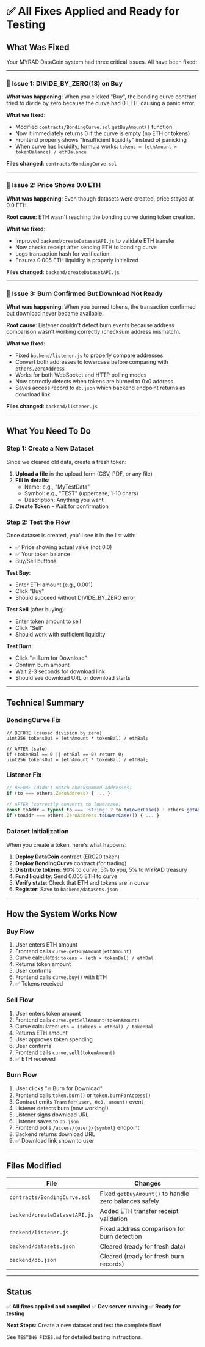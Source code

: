 # ✅ All Fixes Applied and Ready for Testing

## What Was Fixed

Your MYRAD DataCoin system had three critical issues. All have been fixed:

---

### 🔴 **Issue 1: DIVIDE_BY_ZERO(18) on Buy**
**What was happening**: When you clicked "Buy", the bonding curve contract tried to divide by zero because the curve had 0 ETH, causing a panic error.

**What we fixed**: 
- Modified `contracts/BondingCurve.sol` `getBuyAmount()` function
- Now it immediately returns 0 if the curve is empty (no ETH or tokens)
- Frontend properly shows "Insufficient liquidity" instead of panicking
- When curve has liquidity, formula works: `tokens = (ethAmount × tokenBalance) / ethBalance`

**Files changed**: `contracts/BondingCurve.sol`

---

### 🔴 **Issue 2: Price Shows 0.0 ETH**
**What was happening**: Even though datasets were created, price stayed at 0.0 ETH.

**Root cause**: ETH wasn't reaching the bonding curve during token creation.

**What we fixed**:
- Improved `backend/createDatasetAPI.js` to validate ETH transfer
- Now checks receipt after sending ETH to bonding curve
- Logs transaction hash for verification
- Ensures 0.005 ETH liquidity is properly initialized

**Files changed**: `backend/createDatasetAPI.js`

---

### 🔴 **Issue 3: Burn Confirmed But Download Not Ready**
**What was happening**: When you burned tokens, the transaction confirmed but download never became available.

**Root cause**: Listener couldn't detect burn events because address comparison wasn't working correctly (checksum address mismatch).

**What we fixed**:
- Fixed `backend/listener.js` to properly compare addresses
- Convert both addresses to lowercase before comparing with `ethers.ZeroAddress`
- Works for both WebSocket and HTTP polling modes
- Now correctly detects when tokens are burned to 0x0 address
- Saves access record to `db.json` which backend endpoint returns as download link

**Files changed**: `backend/listener.js`

---

## What You Need To Do

### Step 1: Create a New Dataset
Since we cleared old data, create a fresh token:

1. **Upload a file** in the upload form (CSV, PDF, or any file)
2. **Fill in details**:
   - Name: e.g., "MyTestData"
   - Symbol: e.g., "TEST" (uppercase, 1-10 chars)
   - Description: Anything you want
3. **Create Token** - Wait for confirmation

### Step 2: Test the Flow
Once dataset is created, you'll see it in the list with:
- ✅ Price showing actual value (not 0.0)
- ✅ Your token balance
- Buy/Sell buttons

**Test Buy**:
- Enter ETH amount (e.g., 0.001)
- Click "Buy"
- Should succeed without DIVIDE_BY_ZERO error

**Test Sell** (after buying):
- Enter token amount to sell
- Click "Sell"
- Should work with sufficient liquidity

**Test Burn**:
- Click "🔥 Burn for Download"
- Confirm burn amount
- Wait 2-3 seconds for download link
- Should see download URL or download starts

---

## Technical Summary

### BondingCurve Fix
```solidity
// BEFORE (caused division by zero)
uint256 tokensOut = (ethAmount * tokenBal) / ethBal;

// AFTER (safe)
if (tokenBal == 0 || ethBal == 0) return 0;
uint256 tokensOut = (ethAmount * tokenBal) / ethBal;
```

### Listener Fix
```javascript
// BEFORE (didn't match checksummed addresses)
if (to === ethers.ZeroAddress) { ... }

// AFTER (correctly converts to lowercase)
const toAddr = typeof to === 'string' ? to.toLowerCase() : ethers.getAddress(to).toLowerCase();
if (toAddr === ethers.ZeroAddress.toLowerCase()) { ... }
```

### Dataset Initialization
When you create a token, here's what happens:
1. **Deploy DataCoin** contract (ERC20 token)
2. **Deploy BondingCurve** contract (for trading)
3. **Distribute tokens**: 90% to curve, 5% to you, 5% to MYRAD treasury
4. **Fund liquidity**: Send 0.005 ETH to curve
5. **Verify state**: Check that ETH and tokens are in curve
6. **Register**: Save to `backend/datasets.json`

---

## How the System Works Now

### Buy Flow
1. User enters ETH amount
2. Frontend calls `curve.getBuyAmount(ethAmount)`
3. Curve calculates: `tokens = (eth × tokenBal) / ethBal`
4. Returns token amount
5. User confirms
6. Frontend calls `curve.buy()` with ETH
7. ✅ Tokens received

### Sell Flow
1. User enters token amount
2. Frontend calls `curve.getSellAmount(tokenAmount)`
3. Curve calculates: `eth = (tokens × ethBal) / tokenBal`
4. Returns ETH amount
5. User approves token spending
6. User confirms
7. Frontend calls `curve.sell(tokenAmount)`
8. ✅ ETH received

### Burn Flow
1. User clicks "🔥 Burn for Download"
2. Frontend calls `token.burn()` or `token.burnForAccess()`
3. Contract emits `Transfer(user, 0x0, amount)` event
4. Listener detects burn (now working!)
5. Listener signs download URL
6. Listener saves to `db.json`
7. Frontend polls `/access/{user}/{symbol}` endpoint
8. Backend returns download URL
9. ✅ Download link shown to user

---

## Files Modified

| File | Changes |
|------|---------|
| `contracts/BondingCurve.sol` | Fixed `getBuyAmount()` to handle zero balances safely |
| `backend/createDatasetAPI.js` | Added ETH transfer receipt validation |
| `backend/listener.js` | Fixed address comparison for burn detection |
| `backend/datasets.json` | Cleared (ready for fresh data) |
| `backend/db.json` | Cleared (ready for fresh burn records) |

---

## Status
✅ **All fixes applied and compiled**
✅ **Dev server running**
✅ **Ready for testing**

**Next Steps**: Create a new dataset and test the complete flow!

See `TESTING_FIXES.md` for detailed testing instructions.
